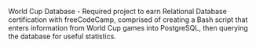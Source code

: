 World Cup Database - Required project to earn Relational Database certification with freeCodeCamp, comprised of creating a Bash script that enters information from World Cup games into PostgreSQL, then querying the database for useful statistics.
